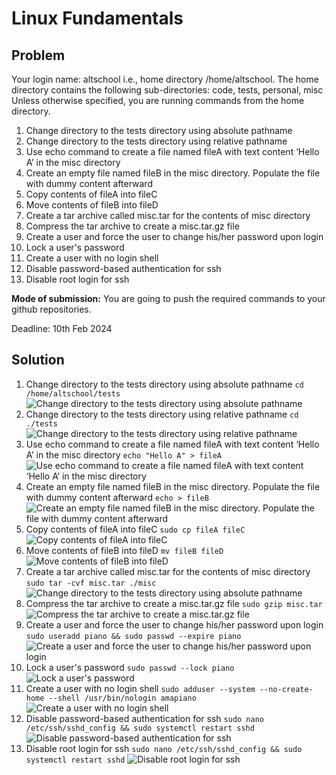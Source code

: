 # Linux Fundamentals

## Problem
Your login name: altschool i.e., home directory /home/altschool. The home directory contains the following sub-directories: code, tests, personal, misc Unless otherwise specified, you are running commands from the home directory.

1. Change directory to the tests directory using absolute pathname
2. Change directory to the tests directory using relative pathname
3. Use echo command to create a file named fileA with text content ‘Hello A’ in the misc directory
4. Create an empty file named fileB in the misc directory. Populate the file with dummy content afterward
5. Copy contents of fileA into fileC
6. Move contents of fileB into fileD
7. Create a tar archive called misc.tar for the contents of misc directory
8. Compress the tar archive to create a misc.tar.gz file
9. Create a user and force the user to change his/her password upon login
10. Lock a user's password
11. Create a user with no login shell
12. Disable password-based authentication for ssh
13. Disable root login for ssh

**Mode of submission:**
You are going to push the required commands to your github repositories.

Deadline: 10th Feb 2024

## Solution
1. Change directory to the tests directory using absolute pathname
```cd /home/altschool/tests```
![Change directory to the tests directory using absolute pathname](Images/1.PNG)
2. Change directory to the tests directory using relative pathname
```cd ./tests```
![Change directory to the tests directory using relative pathname](Images/2.PNG)
3. Use echo command to create a file named fileA with text content ‘Hello A’ in the misc directory
```echo "Hello A" > fileA```
![Use echo command to create a file named fileA with text content ‘Hello A’ in the misc directory](Images/3.PNG)
4. Create an empty file named fileB in the misc directory. Populate the file with dummy content afterward
```echo > fileB```
![Create an empty file named fileB in the misc directory. Populate the file with dummy content afterward](Images/4.PNG)
5. Copy contents of fileA into fileC
```sudo cp fileA fileC```
![Copy contents of fileA into fileC](Images/5.PNG)
6. Move contents of fileB into fileD
```mv fileB fileD```
![Move contents of fileB into fileD](Images/6.PNG)
7. Create a tar archive called misc.tar for the contents of misc directory
```sudo tar -cvf misc.tar ./misc```
![Change directory to the tests directory using absolute pathname](Images/7.PNG)
8. Compress the tar archive to create a misc.tar.gz file
```sudo gzip misc.tar```
![Compress the tar archive to create a misc.tar.gz file](Images/8.PNG)
9. Create a user and force the user to change his/her password upon login
```sudo useradd piano && sudo passwd --expire piano```
![Create a user and force the user to change his/her password upon login](Images/9.PNG)
10. Lock a user's password
```sudo passwd --lock piano```
![Lock a user's password](Images/10.PNG)
11. Create a user with no login shell
```sudo adduser --system --no-create-home --shell /usr/bin/nologin amapiano```
![Create a user with no login shell](Images/10.PNG)
12. Disable password-based authentication for ssh
```sudo nano /etc/ssh/sshd_config && sudo systemctl restart sshd```
![Disable password-based authentication for ssh](Images/11.PNG)
13. Disable root login for ssh
```sudo nano /etc/ssh/sshd_config && sudo systemctl restart sshd```
![Disable root login for ssh](Images/12.PNG)